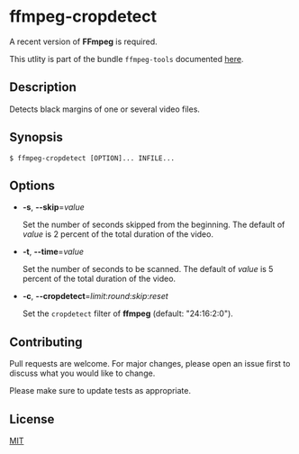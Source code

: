 # ffmpeg-cropdetect

A recent version of **FFmpeg** is required.

This utlity is part of the bundle `ffmpeg-tools` documented [here](../../README.md).


## Description

Detects black margins of one or several video files.


## Synopsis

```console
$ ffmpeg-cropdetect [OPTION]... INFILE...
```


## Options

+ **-s**, **--skip**=_value_

  Set the number of seconds skipped from the beginning.  The default of _value_ is 2 percent of the total duration of the video.

+ **-t**, **--time**=_value_

  Set the number of seconds to be scanned.  The default of _value_ is 5 percent of the total duration of the video.

+ **-c**, **--cropdetect**=_limit_:_round_:_skip_:_reset_

  Set the `cropdetect` filter of **ffmpeg** (default: "24:16:2:0").


## Contributing

Pull requests are welcome. For major changes, please open an issue first to discuss what you would like to change.

Please make sure to update tests as appropriate.


## License

[MIT](https://choosealicense.com/licenses/mit/)
